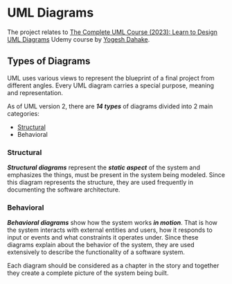 # UML Diagrams

The project relates to [The Complete UML Course (2023): Learn to Design UML Diagrams](https://www.udemy.com/course/unified-modeling-language-uml-course-uml-diagram-software-enginnering/) Udemy course by [Yogesh Dahake](https://www.udemy.com/course/unified-modeling-language-uml-course-uml-diagram-software-enginnering/#instructor-1).

## Types of Diagrams

UML uses various views to represent the blueprint of a final project from different angles. Every UML diagram carries a special purpose, meaning and representation.

As of UML version 2, there are **_14 types_** of diagrams divided into 2 main categories:

- [Structural](./Structural/README.md)
- Behavioral

### Structural

**_Structural diagrams_** represent the **_static aspect_** of the system and emphasizes the things, must be present in the system being modeled. Since this diagram represents the structure, they are used frequently in documenting the software architecture.

### Behavioral

**_Behavioral diagrams_** show how the system works **_in motion_**. That is how the system interacts with external entities and users, how it responds to input or events and what constraints it operates under. Since these diagrams explain about the behavior of the system, they are used extensively to describe the functionality of a software system.

Each diagram should be considered as a chapter in the story and together they create a complete picture of the system being built.
